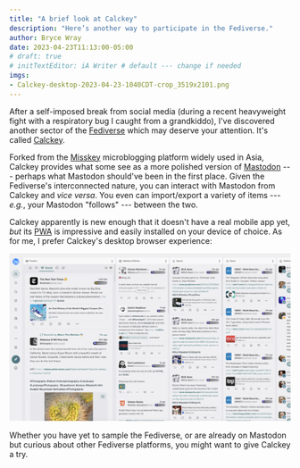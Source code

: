```yaml
---
title: "A brief look at Calckey"
description: "Here’s another way to participate in the Fediverse."
author: Bryce Wray
date: 2023-04-23T11:13:00-05:00
# draft: true
# initTextEditor: iA Writer # default --- change if needed
imgs:
- Calckey-desktop-2023-04-23-1040CDT-crop_3519x2101.png
---
```


After a self-imposed break from social media (during a recent heavyweight fight with a respiratory bug I caught from a grandkiddo), I've discovered another sector of the [Fediverse](https://joinfediverse.wiki/What_is_the_Fediverse%3F) which may deserve your attention. It's called [Calckey](https://joinfediverse.wiki/What_is_Calckey%3F).

<!--more-->

Forked from the [Misskey](https://joinfediverse.wiki/What_is_Misskey%3F) microblogging platform widely used in Asia, Calckey provides what some see as a more polished version of [Mastodon](https://joinmastodon.org) --- perhaps what Mastodon should've been in the first place. Given the Fediverse's interconnected nature, you can interact with Mastodon from Calckey and *vice versa*. You even can import/export a variety of items --- *e.g.*, your Mastodon "follows" --- between the two.

Calckey apparently is new enough that it doesn't have a real mobile app yet, *but* its [PWA](https://calckey.social/apps) is impressive and easily installed on your device of choice. As for me, I prefer Calckey's desktop browser experience:

![Screen capture of Calckey platform as shown in a desktop web browser](Calckey-desktop-2023-04-23-1040CDT-crop_3519x2101.png "Cloudinary")

<!--
Although I remain on mastodon.social, I've also signed up with Calckey, at its [calckey.social](https://calckey.social) instance, as [@BryceWray](https://calckey.social/@BryceWray).
-->

Whether you have yet to sample the Fediverse, or are already on Mastodon but curious about other Fediverse platforms, you might want to give Calckey a try.
